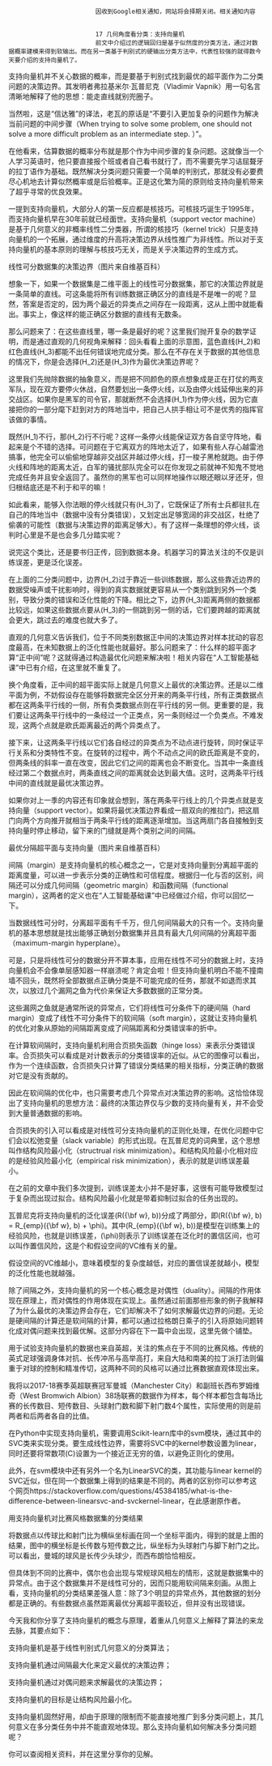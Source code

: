 
                            
                            因收到Google相关通知，网站将会择期关闭。相关通知内容
                            
                            
                            17 几何角度看分类：支持向量机
                            前文中介绍过的逻辑回归是基于似然度的分类方法，通过对数据概率建模来得到软输出。而在另一类基于判别式的硬输出分类方法中，代表性较强的就得数今天要介绍的支持向量机了。

支持向量机并不关心数据的概率，而是要基于判别式找到最优的超平面作为二分类问题的决策边界。其发明者弗拉基米尔·瓦普尼克（Vladimir Vapnik）用一句名言清晰地解释了他的思想：能走直线就别兜圈子。

当然啦，这是“信达雅”的译法，老瓦的原话是“不要引入更加复杂的问题作为解决当前问题的中间步骤（When trying to solve some problem, one should not solve a more difficult problem as an intermediate step. ）”。

在他看来，估算数据的概率分布就是那个作为中间步骤的复杂问题。这就像当一个人学习英语时，他只要直接报个班或者自己看书就行了，而不需要先学习诘屈聱牙的拉丁语作为基础。既然解决分类问题只需要一个简单的判别式，那就没有必要费尽心机地去计算似然概率或是后验概率。正是这化繁为简的原则给支持向量机带来了超乎寻常的优良效果。

一提到支持向量机，大部分人的第一反应都是核技巧。可核技巧诞生于1995年，而支持向量机早在30年前就已经面世。支持向量机（support vector machine）是基于几何意义的非概率线性二分类器，所谓的核技巧（kernel trick）只是支持向量机的一个拓展，通过维度的升高将决策边界从线性推广为非线性。所以对于支持向量机的基本原则的理解与核技巧无关，而是关乎决策边界的生成方式。



线性可分数据集的决策边界（图片来自维基百科）

想象一下，如果一个数据集是二维平面上的线性可分数据集，那它的决策边界就是一条简单的直线。可这条能将所有训练数据正确区分的直线是不是唯一的呢？显然，答案是否定的，因为两个最近的异类点之间存在一段距离，这从上图中就能看出。事实上，像这样的能正确区分数据的直线有无数条。

那么问题来了：在这些直线里，哪一条是最好的呢？这里我们抛开复杂的数学证明，而是通过直观的几何视角来解释：回头看看上面的示意图，蓝色直线\(H_2\)和红色直线\(H_3\)都能不出任何错误地完成分类。那么在不存在关于数据的其他信息的情况下，你是会选择\(H_2\)还是\(H_3\)作为最优决策边界呢？

这里我们先抛除数据的抽象意义，而是把不同颜色的原点想象成是正在打仗的两支军队，现在双方要停火休战，自然要划出一条停火线，以及由停火线延伸出来的非交战区。如果你是黑军的司令官，那就断然不会选择\(H_1\)作为停火线，因为它直接把你的一部分麾下赶到对方的阵地当中，把自己人拱手相让可不是优秀的指挥官该做的事情。

既然\(H_1\)不行，那\(H_2\)行不行呢？这样一条停火线能保证双方各自坚守阵地，看起来是个不错的选择。可问题在于它离双方的阵地太近了，如果有些人存心越雷池搞事，他完全可以偷偷地穿越非交战区并越过停火线，打一梭子黑枪就跑。由于停火线和阵地的距离太近，白军的骚扰部队完全可以在你发现之前就神不知鬼不觉地完成任务并且安全返回了。虽然你的黑军也可以同样地操作以眼还眼以牙还牙，但归根结底还是不利于和平的嘛！

如此看来，能够入你法眼的停火线就只有\(H_3\)了，它既保证了所有士兵都驻扎在自己的阵地当中（数据中没有分类错误），又划定出足够宽阔的非交战区，杜绝了偷袭的可能性（数据与决策边界的距离足够大）。有了这样一条理想的停火线，谈判时心里是不是也会多几分踏实呢？

说完这个类比，还是要书归正传，回到数据本身。机器学习的算法关注的不仅是训练误差，更是泛化误差。

在上面的二分类问题中，边界\(H_2\)过于靠近一些训练数据，那么这些靠近边界的数据受噪声或干扰影响时，得到的真实数据就更容易从一个类别跳到另外一个类别，导致分类的错误和泛化性能的下降。相比之下，边界\(H_3\)距离两侧的数据都比较远，如果这些数据点要从\(H_3\)的一侧跳到另一侧的话，它们要跨越的距离就会更大，跳过去的难度也就大多了。

直观的几何意义告诉我们，位于不同类别数据正中间的决策边界对样本扰动的容忍度最高，在未知数据上的泛化性能也就最好。那么问题来了：什么样的超平面才算“正中间”呢？这就得通过构造最优化问题来解决啦！相关内容在“人工智能基础课”中已有介绍，在这里就不重复了。

换个角度看，正中间的超平面实际上就是几何意义上最优的决策边界。还是以二维平面为例，不妨假设存在能够将数据完全区分开来的两条平行线，所有正类数据点都在这两条平行线的一侧，所有负类数据点则在平行线的另一侧。更重要的是，我们要让这两条平行线中的一条经过一个正类点，另一条则经过一个负类点。不难发现，这两个点就是欧氏距离最近的两个异类点了。

接下来，让这两条平行线以它们各自经过的异类点为不动点进行旋转，同时保证平行关系和分类特性不变。在旋转的过程中，两个不动点之间的欧氏距离是不变的，但两条线的斜率一直在改变，因此它们之间的距离也会不断变化。当其中一条直线经过第二个数据点时，两条直线之间的距离就会达到最大值。这时，这两条平行线中间的直线就是最优决策边界。

如果你对上一季的内容还有印象就会想到，落在两条平行线上的几个异类点就是支持向量（support vector）。如果将最优决策边界看成一扇双向的推拉门，把这扇门向两个方向推开就相当于两条平行线的距离逐渐增加。当这两扇门各自接触到支持向量时停止移动，留下来的门缝就是两个类别之间的间隔。



最优分隔超平面与支持向量（图片来自维基百科）

间隔（margin）是支持向量机的核心概念之一，它是对支持向量到分离超平面的距离度量，可以进一步表示分类的正确性和可信程度。根据归一化与否的区别，间隔还可以分成几何间隔（geometric margin）和函数间隔（functional margin），这两者的定义也在“人工智能基础课”中已经做过介绍，你可以回忆一下。

当数据线性可分时，分离超平面有千千万，但几何间隔最大的只有一个。支持向量机的基本思想就是找出能够正确划分数据集并且具有最大几何间隔的分离超平面（maximum-margin hyperplane）。

可是，只是将线性可分的数据分开不算本事，应用在线性不可分的数据上时，支持向量机会不会像单层感知器一样崩溃呢？肯定会啦！但支持向量机明白不能不撞南墙不回头，既然将全部数据点正确分类是不可能完成的任务，那就不如退而求其次，以放过几个漏网之鱼为代价来保证大多数数据的正常分类。

这些漏网之鱼就是通常所说的异常点，它们将线性可分条件下的硬间隔（hard margin）变成了线性不可分条件下的软间隔（soft margin），这就让支持向量机的优化对象从原始的间隔距离变成了间隔距离和分类错误率的折中。

在计算软间隔时，支持向量机利用合页损失函数（hinge loss）来表示分类错误率。合页损失可以看成是对计数表示的分类错误率的近似。从它的图像可以看出，作为一个连续函数，合页损失只计算了错误分类结果的相关指标，分类正确的数据对它是没有贡献的。

因此在软间隔的优化中，也只需要考虑几个异常点对决策边界的影响。这恰恰体现出了支持向量机的思想方法：最终的决策边界仅与少数的支持向量有关，并不会受到大量普通数据的影响。

合页损失的引入可以看成是对线性可分支持向量机的正则化处理，在优化问题中它们会以松弛变量（slack variable）的形式出现。在瓦普尼克的词典里，这个思想叫作结构风险最小化（structrual risk minimization）。和结构风险最小化相对应的是经验风险最小化（empirical risk minimization），表示的就是训练误差最小。

在之前的文章中我们多次提到，训练误差太小并不是好事，这很有可能导致模型过于复杂而出现过拟合。结构风险最小化就是带着抑制过拟合的任务出现的。

瓦普尼克将支持向量机的泛化误差\(R({\\bf w}, b)\)分成了两部分，即\(R({\\bf w}, b) = R_{emp}({\\bf w}, b) + \\phi\)。其中\(R_{emp}({\\bf w}, b)\)是模型在训练集上的经验风险，也就是训练误差，\(\\phi\)则表示了训练误差在泛化时的置信区间，也可以叫作置信风险，这是个和假设空间的VC维有关的量。

假设空间的VC维越小，意味着模型的复杂度越低，对应的置信误差就越小，模型的泛化性能也就越强。

除了间隔之外，支持向量机的另一个核心概念是对偶性（duality）。间隔的作用体现在原理上，而对偶性的作用体现在实现上。虽然通过前面那些形象的例子我解释了为什么最优的决策边界会存在，它们却解决不了如何求解最优边界的问题。无论是硬间隔的计算还是软间隔的计算，都可以通过拉格朗日乘子的引入将原始问题转化成对偶问题来找到最优解。这部分内容在下一篇中会出现，这里先做个铺垫。

用于试验支持向量机的数据也来自英超，关注的焦点在于不同的比赛风格。传统的英式足球强调身体对抗、长传冲吊与高举高打，来自大陆和南美的拉丁派打法则偏重于对球的控制和精准传切，这两种不同的风格可以通过比赛数据直观体现出来。

我将以2017-18赛季英超联赛冠军曼城（Manchester City）和副班长西布罗姆维奇（West Bromwich Albion）38场联赛的数据作为样本，每个样本都包含每场比赛的长传数目、短传数目、头球射门数和脚下射门数4个属性，实际使用的则是前两者和后两者各自的比值。

在Python中实现支持向量机，需要调用Scikit-learn库中的svm模块，通过其中的SVC类来实现分类。要生成线性边界，需要将SVC中的kernel参数设置为linear，同时还要将常数项\(C\)设置为一个接近正无穷的值，以避免正则化的使用。

此外，在svm模块中还有另外一个名为LinearSVC的类，其功能与linear kernel的SVC近似，但在同一个数据集上得到的结果是不同的。两者的区别你可以参考这个网页https://stackoverflow.com/questions/45384185/what-is-the-difference-between-linearsvc-and-svckernel-linear，在此感谢原作者。



﻿﻿用支持向量机对比赛风格数据集的分类结果

将数据点以传球比和射门比为横纵坐标画在同一个坐标平面内，得到的就是上图的结果，图中的横坐标是长传数与短传数之比，纵坐标为头球射门与脚下射门之比。可以看出，曼城的球风是长传少头球少，而西布朗恰恰相反。

但具体到不同的比赛中，偶尔也会出现与常规球风相左的情形，这就是数据集中的异常点。由于这个数据集并不是线性可分的，因而只能用软间隔来刻画。从图上看，支持向量机的分类结果差强人意：除了3个明显的异常点外，其他数据的划分都是正确的。有些数据点虽然距离最优分离超平面较近，但并没有出现错误。

今天我和你分享了支持向量机的概念与原理，着重从几何意义上解释了算法的来龙去脉，其要点如下：


支持向量机是基于线性判别式几何意义的分类算法；

支持向量机通过间隔最大化来定义最优的决策边界；

支持向量机通过对偶问题来求解最优的决策边界；

支持向量机的目标是让结构风险最小化。


支持向量机固然好用，却由于原理的限制而不能直接地推广到多分类问题上，其几何意义在多分类任务中并不能直观地体现。那么支持向量机如何解决多分类问题呢？

你可以查阅相关资料，并在这里分享你的见解。



                        
                        
                            